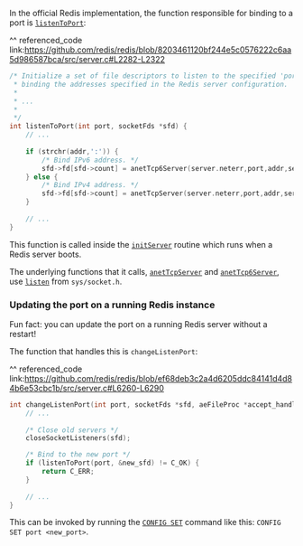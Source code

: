 In the official Redis implementation, the function responsible for binding to a port is [`listenToPort`][function-listenToPort]: 

[function-listenToPort]: https://github.com/redis/redis/blob/8203461120bf244e5c0576222c6aa5d986587bca/src/server.c#L2282


^^ referenced_code
link:https://github.com/redis/redis/blob/8203461120bf244e5c0576222c6aa5d986587bca/src/server.c#L2282-L2322
```c
/* Initialize a set of file descriptors to listen to the specified 'port'
 * binding the addresses specified in the Redis server configuration.
 * 
 * ...
 *
 */
int listenToPort(int port, socketFds *sfd) {
    // ... 
    
    if (strchr(addr,':')) {
        /* Bind IPv6 address. */
        sfd->fd[sfd->count] = anetTcp6Server(server.neterr,port,addr,server.tcp_backlog);
    } else {
        /* Bind IPv4 address. */
        sfd->fd[sfd->count] = anetTcpServer(server.neterr,port,addr,server.tcp_backlog);
    }
    
    // ...
}
```

This function is called inside the [`initServer`][function-initServer] routine which runs when a Redis server boots. 

The underlying functions that it calls, [`anetTcpServer`][function-anetTcpServer] and 
[`anetTcp6Server`][function-anetTcp6Server], use [`listen`][unix-listen] from `sys/socket.h`.

[unix-listen]: https://man7.org/linux/man-pages/man2/listen.2.html
[function-anetTcp6Server]: https://github.com/redis/redis/blob/ef68deb3c2a4d6205ddc84141d4d84b6e53cbc1b/src/anet.c#L476
[function-anetTcpServer]: https://github.com/redis/redis/blob/ef68deb3c2a4d6205ddc84141d4d84b6e53cbc1b/src/anet.c#L481
[function-initServer]: https://github.com/redis/redis/blob/8203461120bf244e5c0576222c6aa5d986587bca/src/server.c#L2391

### Updating the port on a running Redis instance

Fun fact: you can update the port on a running Redis server without a restart!

The function that handles this is `changeListenPort`: 

^^ referenced_code
link:https://github.com/redis/redis/blob/ef68deb3c2a4d6205ddc84141d4d84b6e53cbc1b/src/server.c#L6260-L6290
```c
int changeListenPort(int port, socketFds *sfd, aeFileProc *accept_handler) {
    // ...
    
    /* Close old servers */
    closeSocketListeners(sfd);

    /* Bind to the new port */
    if (listenToPort(port, &new_sfd) != C_OK) {
        return C_ERR;
    }
    
    // ...
}
```

This can be invoked by running the [`CONFIG SET`][redis-config-set-command] command like this: `CONFIG SET port <new_port>`.

[redis-config-set-command]: https://redis.io/commands/config-set
